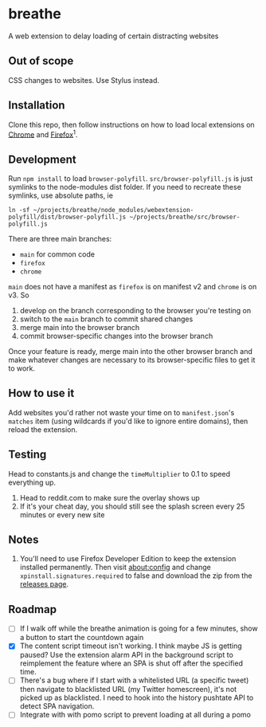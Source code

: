 # breathe

A web extension to delay loading of certain distracting websites

## Out of scope

CSS changes to websites. Use Stylus instead.

## Installation

Clone this repo, then follow instructions on how to load local extensions on [Chrome](https://developer.chrome.com/docs/extensions/mv2/getstarted/#manifest) and [Firefox](https://developer.mozilla.org/en-US/docs/Mozilla/Add-ons/WebExtensions/Your_first_WebExtension#installing)<sup>1</sup>.

## Development

Run `npm install` to load `browser-polyfill`. `src/browser-polyfill.js` is just symlinks to the node-modules dist folder. If you need to recreate these symlinks, use absolute paths, ie

```
ln -sf ~/projects/breathe/node_modules/webextension-polyfill/dist/browser-polyfill.js ~/projects/breathe/src/browser-polyfill.js
```

There are three main branches:

- `main` for common code
- `firefox`
- `chrome`

`main` does not have a manifest as `firefox` is on manifest v2 and `chrome` is on v3. So

1. develop on the branch corresponding to the browser you're testing on
2. switch to the `main` branch to commit shared changes
3. merge main into the browser branch
4. commit browser-specific changes into the browser branch

Once your feature is ready, merge main into the other browser branch and make whatever changes are necessary to its browser-specific files to get it to work.

## How to use it

Add websites you'd rather not waste your time on to `manifest.json`'s `matches` item (using wildcards if you'd like to ignore entire domains), then reload the extension.

## Testing

Head to constants.js and change the `timeMultiplier` to 0.1 to speed everything up.

1. Head to reddit.com to make sure the overlay shows up
2. If it's your cheat day, you should still see the splash screen every 25 minutes or every new site

## Notes

1. You'll need to use Firefox Developer Edition to keep the extension installed permanently. Then visit [about:config](about:config) and change `xpinstall.signatures.required` to false and download the zip from the [releases page](https://github.com/willlma/breathe/releases).

## Roadmap

- [ ] If I walk off while the breathe animation is going for a few minutes, show a button to start the countdown again
- [x] The content script timeout isn't working. I think maybe JS is getting paused? Use the extension alarm API in the background script to reimplement the feature where an SPA is shut off after the specified time.
- [ ] There's a bug where if I start with a whitelisted URL (a specific tweet) then navigate to blacklisted URL (my Twitter homescreen), it's not picked up as blacklisted. I need to hook into the history pushtate API to detect SPA navigation.
- [ ] Integrate with with pomo script to prevent loading at all during a pomo
